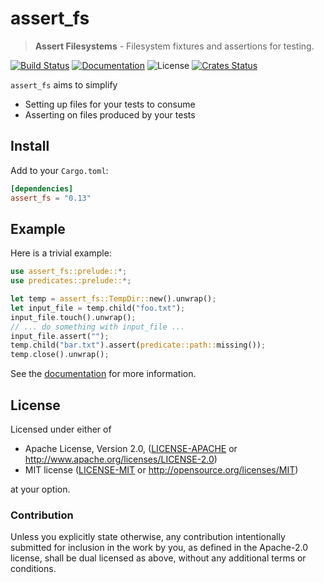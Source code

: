 # assert_fs

> **Assert Filesystems** - Filesystem fixtures and assertions for testing.

[![Build Status](https://dev.azure.com/assert-rs/assert-rs/_apis/build/status/assert_fs?branchName=master)](https://dev.azure.com/assert-rs/assert-rs/_build/latest?definitionId=2&branchName=master)
[![Documentation](https://img.shields.io/badge/docs-master-blue.svg)][Documentation]
![License](https://img.shields.io/crates/l/assert_fs.svg)
[![Crates Status](https://img.shields.io/crates/v/assert_fs.svg)](https://crates.io/crates/assert_fs)

`assert_fs` aims to simplify
- Setting up files for your tests to consume
- Asserting on files produced by your tests

## Install

Add to your `Cargo.toml`:

```toml
[dependencies]
assert_fs = "0.13"
```

## Example

Here is a trivial example:

```rust
use assert_fs::prelude::*;
use predicates::prelude::*;

let temp = assert_fs::TempDir::new().unwrap();
let input_file = temp.child("foo.txt");
input_file.touch().unwrap();
// ... do something with input_file ...
input_file.assert("");
temp.child("bar.txt").assert(predicate::path::missing());
temp.close().unwrap();
```

See the [documentation](https://docs.rs/assert_fs) for more information.

## License

Licensed under either of

 * Apache License, Version 2.0, ([LICENSE-APACHE](LICENSE-APACHE) or http://www.apache.org/licenses/LICENSE-2.0)
 * MIT license ([LICENSE-MIT](LICENSE-MIT) or http://opensource.org/licenses/MIT)

at your option.

### Contribution

Unless you explicitly state otherwise, any contribution intentionally
submitted for inclusion in the work by you, as defined in the Apache-2.0
license, shall be dual licensed as above, without any additional terms or
conditions.

[Crates.io]: https://crates.io/crates/assert_fs
[Documentation]: https://docs.rs/assert_fs
